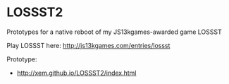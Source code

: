 LOSSST2
==

Prototypes for a native reboot of my JS13kgames-awarded game LOSSST

Play LOSSST here: http://js13kgames.com/entries/lossst

Prototype:

- http://xem.github.io/LOSSST2/index.html